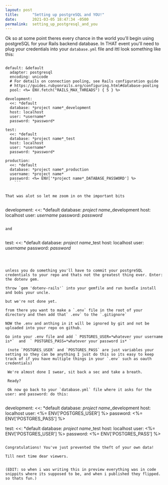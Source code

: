 ```yaml
---
layout: post
title:      "Setting up postgreSQL and YOU!"
date:       2021-03-05 18:47:34 -0500
permalink:  setting_up_postgresql_and_you
---
```



Ok so at some point theres every chance in the world you'll begin using postgreSQL for your Rails backend database. In THAT event you'll need to plug your credentials into your `database.yml` file and ittl look something like this:

```

default: &default
  adapter: postgresql
  encoding: unicode
  # For details on connection pooling, see Rails configuration guide
  # https://guides.rubyonrails.org/configuring.html#database-pooling
  pool: <%= ENV.fetch("RAILS_MAX_THREADS") { 5 } %>

development:
  <<: *default
  database: *project name*_development
  host: localhost
  user: *username*
  password: *password*

test:
  <<: *default
  database: *project name*_test
  host: localhost
  user: *username*
  password: *password*

production:
  <<: *default
  database: *project name*_production
  username: *project name*
  password: <%= ENV['*project name*_DATABASE_PASSWORD'] %>
	```


That was alot so let me zoom in on the important bits


```
development:
  <<: *default
  database: *project name*_development
  host: localhost
  user: *username*
  password: *password*
```

and 


```
test:
  <<: *default
  database: *project name*_test
  host: localhost
  user: *username*
  password: *password*
```



unless you do something you'll have to commit your postgreSQL credentials to your repo and thats not the greatest thing ever. Enter: the dotenv gem.

throw `gem 'dotenv-rails'` into your gemfile and run bundle install  and bobs your uncle.

but we're not done yet.

from there you want to make a `.env` file in the root of your directory and then add that` .env` to the `.gitignore`

NOW the .env and anthing in it will be ignored by git and not be uploaded into your repo on github.

Go into your .env file and add ` POSTGRES_USER=*whatever your username is*`  and  ` POSTGRES_PASS=*whatever your password is* `

 (note `POSTGRES_USER` and `POSTGRES_PASS` are just variables your setting so they can be anything I just do this so its easy to keep track of if you have multiple things in your `.env` such as oauth credentials)
 
 We're almost done I swear, sit back a sec and take a breath.
 
 Ready?
 
 Ok now go back to your `database.yml` file where it asks for the user: and password: do this:
 
 ```
development:
  <<: *default
  database: *project name*_development
  host: localhost
  user: <%= ENV['POSTGRES_USER'] %>
  password: <%= ENV['POSTGRES_PASS'] %>


test:
  <<: *default
  database: *project name*_test
  host: localhost
    user: <%= ENV['POSTGRES_USER'] %>
  password: <%= ENV['POSTGRES_PASS'] %>
```

Congratulations! You've just prevented the theft of your own data!

Till next time dear viewers.


(EDIT: so when i was writing this in preview everything was in code snippits where its supposed to be, and when i published they flipped. so thats fun.)



